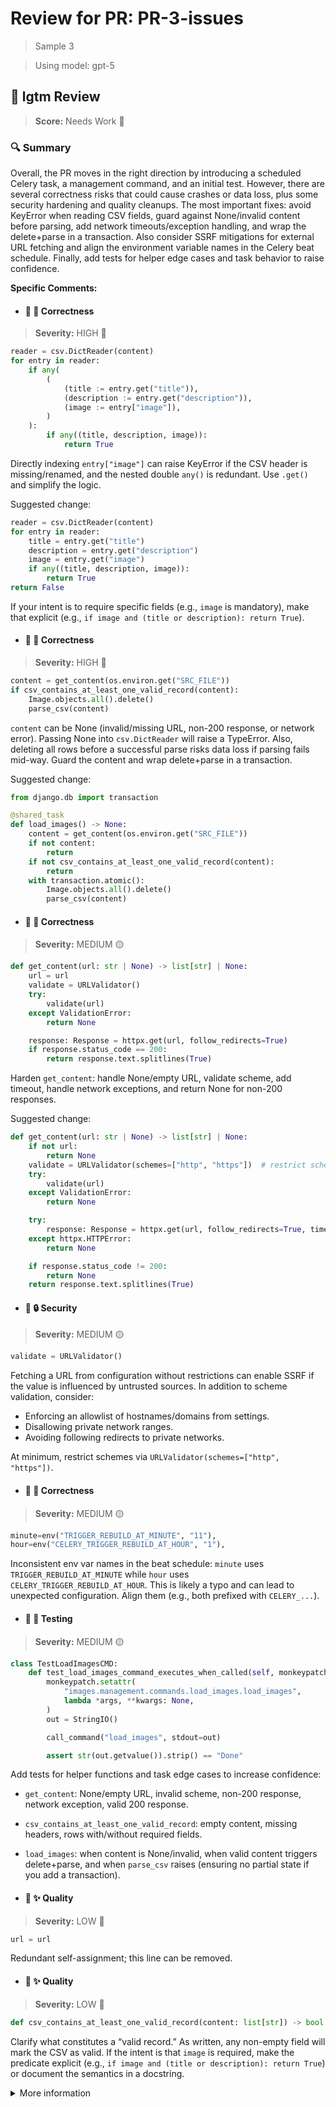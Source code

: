 # Review for PR: PR-3-issues

> Sample 3

> Using model: gpt-5


## 🦉 lgtm Review

> **Score:** Needs Work 🔧

### 🔍 Summary

Overall, the PR moves in the right direction by introducing a scheduled Celery task, a management command, and an initial test. However, there are several correctness risks that could cause crashes or data loss, plus some security hardening and quality cleanups. The most important fixes: avoid KeyError when reading CSV fields, guard against None/invalid content before parsing, add network timeouts/exception handling, and wrap the delete+parse in a transaction. Also consider SSRF mitigations for external URL fetching and align the environment variable names in the Celery beat schedule. Finally, add tests for helper edge cases and task behavior to raise confidence.

**Specific Comments:**

- #### 🦉 🎯 Correctness

> **Severity:** HIGH 🔴




```python
reader = csv.DictReader(content)
for entry in reader:
    if any(
        (
            (title := entry.get("title")),
            (description := entry.get("description")),
            (image := entry["image"]),
        )
    ):
        if any((title, description, image)):
            return True
```


Directly indexing `entry["image"]` can raise KeyError if the CSV header is missing/renamed, and the nested double `any()` is redundant. Use `.get()` and simplify the logic.

Suggested change:
```python
reader = csv.DictReader(content)
for entry in reader:
    title = entry.get("title")
    description = entry.get("description")
    image = entry.get("image")
    if any((title, description, image)):
        return True
return False
```

If your intent is to require specific fields (e.g., `image` is mandatory), make that explicit (e.g., `if image and (title or description): return True`).



- #### 🦉 🎯 Correctness

> **Severity:** HIGH 🔴




```python
content = get_content(os.environ.get("SRC_FILE"))
if csv_contains_at_least_one_valid_record(content):
    Image.objects.all().delete()
    parse_csv(content)
```


`content` can be None (invalid/missing URL, non-200 response, or network error). Passing None into `csv.DictReader` will raise a TypeError. Also, deleting all rows before a successful parse risks data loss if parsing fails mid-way. Guard the content and wrap delete+parse in a transaction.

Suggested change:
```python
from django.db import transaction

@shared_task
def load_images() -> None:
    content = get_content(os.environ.get("SRC_FILE"))
    if not content:
        return
    if not csv_contains_at_least_one_valid_record(content):
        return
    with transaction.atomic():
        Image.objects.all().delete()
        parse_csv(content)
```




- #### 🦉 🎯 Correctness

> **Severity:** MEDIUM 🟡




```python
def get_content(url: str | None) -> list[str] | None:
    url = url
    validate = URLValidator()
    try:
        validate(url)
    except ValidationError:
        return None

    response: Response = httpx.get(url, follow_redirects=True)
    if response.status_code == 200:
        return response.text.splitlines(True)
```


Harden `get_content`: handle None/empty URL, validate scheme, add timeout, handle network exceptions, and return None for non-200 responses.

Suggested change:
```python
def get_content(url: str | None) -> list[str] | None:
    if not url:
        return None
    validate = URLValidator(schemes=["http", "https"])  # restrict schemes
    try:
        validate(url)
    except ValidationError:
        return None

    try:
        response: Response = httpx.get(url, follow_redirects=True, timeout=10.0)
    except httpx.HTTPError:
        return None

    if response.status_code != 200:
        return None
    return response.text.splitlines(True)
```




- #### 🦉 🔒 Security

> **Severity:** MEDIUM 🟡




```python
validate = URLValidator()
```


Fetching a URL from configuration without restrictions can enable SSRF if the value is influenced by untrusted sources. In addition to scheme validation, consider:
- Enforcing an allowlist of hostnames/domains from settings.
- Disallowing private network ranges.
- Avoiding following redirects to private networks.

At minimum, restrict schemes via `URLValidator(schemes=["http", "https"])`.



- #### 🦉 🎯 Correctness

> **Severity:** MEDIUM 🟡




```python
minute=env("TRIGGER_REBUILD_AT_MINUTE", "11"),
hour=env("CELERY_TRIGGER_REBUILD_AT_HOUR", "1"),
```


Inconsistent env var names in the beat schedule: `minute` uses `TRIGGER_REBUILD_AT_MINUTE` while `hour` uses `CELERY_TRIGGER_REBUILD_AT_HOUR`. This is likely a typo and can lead to unexpected configuration. Align them (e.g., both prefixed with `CELERY_...`).



- #### 🦉 🧪 Testing

> **Severity:** MEDIUM 🟡




```python
class TestLoadImagesCMD:
    def test_load_images_command_executes_when_called(self, monkeypatch: pytest.MonkeyPatch):
        monkeypatch.setattr(
            "images.management.commands.load_images.load_images",
            lambda *args, **kwargs: None,
        )
        out = StringIO()

        call_command("load_images", stdout=out)

        assert str(out.getvalue()).strip() == "Done"
```


Add tests for helper functions and task edge cases to increase confidence:
- `get_content`: None/empty URL, invalid scheme, non-200 response, network exception, valid 200 response.
- `csv_contains_at_least_one_valid_record`: empty content, missing headers, rows with/without required fields.
- `load_images`: when content is None/invalid, when valid content triggers delete+parse, and when `parse_csv` raises (ensuring no partial state if you add a transaction).



- #### 🦉 ✨ Quality

> **Severity:** LOW 🔵




```python
url = url
```


Redundant self-assignment; this line can be removed.



- #### 🦉 ✨ Quality

> **Severity:** LOW 🔵




```python
def csv_contains_at_least_one_valid_record(content: list[str]) -> bool:
```


Clarify what constitutes a “valid record.” As written, any non-empty field will mark the CSV as valid. If the intent is that `image` is required, make the predicate explicit (e.g., `if image and (title or description): return True`) or document the semantics in a docstring.



<details><summary>More information</summary>

- **Id**: `6b1ec5bc471c427895ddc5942d2321a5`
- **Model**: `gpt-5`
- **Created at**: `2025-08-12T09:45:07.226041+00:00`


<details><summary>Usage summary</summary>

<details><summary>Call 1</summary>

- **Request count**: `1`
- **Request tokens**: `6818`
- **Response tokens**: `5791`
- **Total tokens**: `12609`
</details>


<details><summary>Call 2</summary>

- **Request count**: `1`
- **Request tokens**: `7587`
- **Response tokens**: `3979`
- **Total tokens**: `11566`
</details>

**Total tokens**: `24175`
</details>


> See the [📚 lgtm-ai repository](https://github.com/elementsinteractive/lgtm-ai) for more information about lgtm.

</details>
